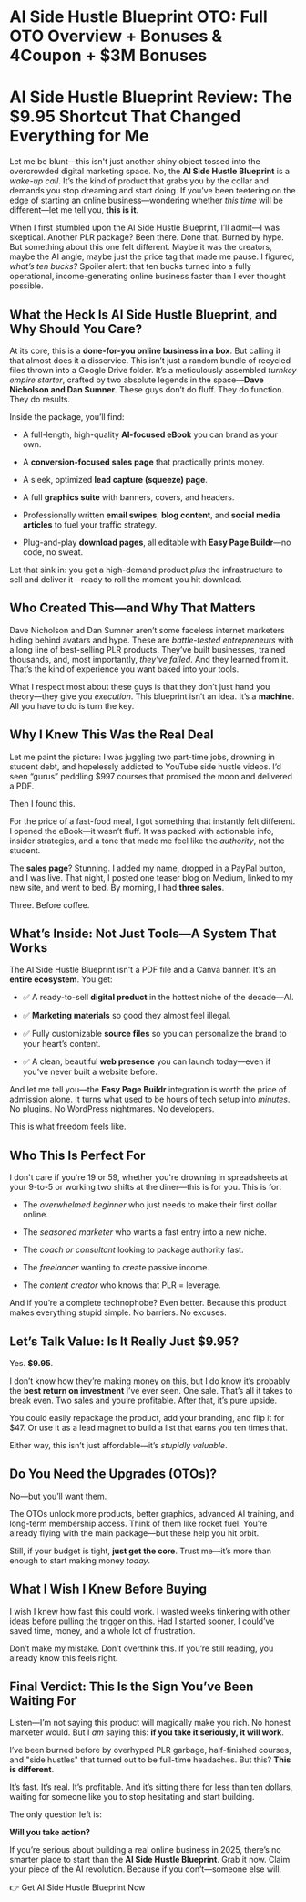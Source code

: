# AI Side Hustle Blueprint OTO: Full OTO Overview + Bonuses & 4Coupon + $3M Bonuses
<h1 class="" data-start="263" data-end="351"><strong data-start="265" data-end="351">AI Side Hustle Blueprint Review: The $9.95 Shortcut That Changed Everything for Me</strong></h1>
<p class="" data-start="353" data-end="766">Let me be blunt—this isn't just another shiny object tossed into the overcrowded digital marketing space. No, the <strong data-start="467" data-end="495">AI Side Hustle Blueprint</strong> is a <em data-start="501" data-end="515">wake-up call</em>. It’s the kind of product that grabs you by the collar and demands you stop dreaming and start doing. If you’ve been teetering on the edge of starting an online business—wondering whether <em data-start="704" data-end="715">this time</em> will be different—let me tell you, <strong data-start="751" data-end="765">this is it</strong>.</p>
<p class="" data-start="768" data-end="1214">When I first stumbled upon the AI Side Hustle Blueprint, I’ll admit—I was skeptical. Another PLR package? Been there. Done that. Burned by hype. But something about this one felt different. Maybe it was the creators, maybe the AI angle, maybe just the price tag that made me pause. I figured, <em data-start="1061" data-end="1080">what’s ten bucks?</em> Spoiler alert: that ten bucks turned into a fully operational, income-generating online business faster than I ever thought possible.</p>

<h2 class="" data-start="1216" data-end="1290"><strong data-start="1219" data-end="1290">What the Heck Is AI Side Hustle Blueprint, and Why Should You Care?</strong></h2>
<p class="" data-start="1292" data-end="1689">At its core, this is a <strong data-start="1315" data-end="1356">done-for-you online business in a box</strong>. But calling it that almost does it a disservice. This isn’t just a random bundle of recycled files thrown into a Google Drive folder. It’s a meticulously assembled <em data-start="1522" data-end="1546">turnkey empire starter</em>, crafted by two absolute legends in the space—<strong data-start="1593" data-end="1626">Dave Nicholson and Dan Sumner</strong>. These guys don’t do fluff. They do function. They do results.</p>
<p class="" data-start="1691" data-end="1723">Inside the package, you’ll find:</p>

<ul data-start="1725" data-end="2204">
 	<li class="" data-start="1725" data-end="1802">
<p class="" data-start="1727" data-end="1802">A full-length, high-quality <strong data-start="1755" data-end="1775">AI-focused eBook</strong> you can brand as your own.</p>
</li>
 	<li class="" data-start="1803" data-end="1871">
<p class="" data-start="1805" data-end="1871">A <strong data-start="1807" data-end="1840">conversion-focused sales page</strong> that practically prints money.</p>
</li>
 	<li class="" data-start="1872" data-end="1925">
<p class="" data-start="1874" data-end="1925">A sleek, optimized <strong data-start="1893" data-end="1924">lead capture (squeeze) page</strong>.</p>
</li>
 	<li class="" data-start="1926" data-end="1988">
<p class="" data-start="1928" data-end="1988">A full <strong data-start="1935" data-end="1953">graphics suite</strong> with banners, covers, and headers.</p>
</li>
 	<li class="" data-start="1989" data-end="2110">
<p class="" data-start="1991" data-end="2110">Professionally written <strong data-start="2014" data-end="2030">email swipes</strong>, <strong data-start="2032" data-end="2048">blog content</strong>, and <strong data-start="2054" data-end="2079">social media articles</strong> to fuel your traffic strategy.</p>
</li>
 	<li class="" data-start="2111" data-end="2204">
<p class="" data-start="2113" data-end="2204">Plug-and-play <strong data-start="2127" data-end="2145">download pages</strong>, all editable with <strong data-start="2165" data-end="2185">Easy Page Buildr</strong>—no code, no sweat.</p>
</li>
</ul>
<p class="" data-start="2206" data-end="2345">Let that sink in: you get a high-demand product <em data-start="2254" data-end="2260">plus</em> the infrastructure to sell and deliver it—ready to roll the moment you hit download.</p>

<h2 class="" data-start="2347" data-end="2391"><strong data-start="2350" data-end="2391">Who Created This—and Why That Matters</strong></h2>
<p class="" data-start="2393" data-end="2755">Dave Nicholson and Dan Sumner aren’t some faceless internet marketers hiding behind avatars and hype. These are <em data-start="2505" data-end="2534">battle-tested entrepreneurs</em> with a long line of best-selling PLR products. They’ve built businesses, trained thousands, and, most importantly, <em data-start="2650" data-end="2666">they’ve failed</em>. And they learned from it. That’s the kind of experience you want baked into your tools.</p>
<p class="" data-start="2757" data-end="2946">What I respect most about these guys is that they don’t just hand you theory—they give you <em data-start="2848" data-end="2859">execution</em>. This blueprint isn’t an idea. It’s a <strong data-start="2898" data-end="2909">machine</strong>. All you have to do is turn the key.</p>

<h2 class="" data-start="2948" data-end="2988"><strong data-start="2951" data-end="2988">Why I Knew This Was the Real Deal</strong></h2>
<p class="" data-start="2990" data-end="3214">Let me paint the picture: I was juggling two part-time jobs, drowning in student debt, and hopelessly addicted to YouTube side hustle videos. I’d seen “gurus” peddling $997 courses that promised the moon and delivered a PDF.</p>
<p class="" data-start="3216" data-end="3234">Then I found this.</p>
<p class="" data-start="3236" data-end="3477">For the price of a fast-food meal, I got something that instantly felt different. I opened the eBook—it wasn’t fluff. It was packed with actionable info, insider strategies, and a tone that made me feel like the <em data-start="3448" data-end="3459">authority</em>, not the student.</p>
<p class="" data-start="3479" data-end="3692">The <strong data-start="3483" data-end="3497">sales page</strong>? Stunning. I added my name, dropped in a PayPal button, and I was live. That night, I posted one teaser blog on Medium, linked to my new site, and went to bed. By morning, I had <strong data-start="3676" data-end="3691">three sales</strong>.</p>
<p class="" data-start="3694" data-end="3715">Three. Before coffee.</p>

<h2 class="" data-start="3717" data-end="3773"><strong data-start="3720" data-end="3773">What’s Inside: Not Just Tools—A System That Works</strong></h2>
<p class="" data-start="3775" data-end="3879">The AI Side Hustle Blueprint isn't a PDF file and a Canva banner. It's an <strong data-start="3849" data-end="3869">entire ecosystem</strong>. You get:</p>

<ul data-start="3881" data-end="4225">
 	<li class="" data-start="3881" data-end="3959">
<p class="" data-start="3883" data-end="3959">✅ A ready-to-sell <strong data-start="3901" data-end="3920">digital product</strong> in the hottest niche of the decade—AI.</p>
</li>
 	<li class="" data-start="3960" data-end="4021">
<p class="" data-start="3962" data-end="4021">✅ <strong data-start="3964" data-end="3987">Marketing materials</strong> so good they almost feel illegal.</p>
</li>
 	<li class="" data-start="4022" data-end="4119">
<p class="" data-start="4024" data-end="4119">✅ Fully customizable <strong data-start="4045" data-end="4061">source files</strong> so you can personalize the brand to your heart’s content.</p>
</li>
 	<li class="" data-start="4120" data-end="4225">
<p class="" data-start="4122" data-end="4225">✅ A clean, beautiful <strong data-start="4143" data-end="4159">web presence</strong> you can launch today—even if you’ve never built a website before.</p>
</li>
</ul>
<p class="" data-start="4227" data-end="4435">And let me tell you—the <strong data-start="4251" data-end="4271">Easy Page Buildr</strong> integration is worth the price of admission alone. It turns what used to be hours of tech setup into <em data-start="4373" data-end="4382">minutes</em>. No plugins. No WordPress nightmares. No developers.</p>
<p class="" data-start="4437" data-end="4469">This is what freedom feels like.</p>

<h2 class="" data-start="4471" data-end="4501"><strong data-start="4474" data-end="4501">Who This Is Perfect For</strong></h2>
<p class="" data-start="4503" data-end="4655">I don't care if you're 19 or 59, whether you're drowning in spreadsheets at your 9-to-5 or working two shifts at the diner—this is for you. This is for:</p>

<ul data-start="4657" data-end="4973">
 	<li class="" data-start="4657" data-end="4735">
<p class="" data-start="4659" data-end="4735">The <em data-start="4663" data-end="4685">overwhelmed beginner</em> who just needs to make their first dollar online.</p>
</li>
 	<li class="" data-start="4736" data-end="4802">
<p class="" data-start="4738" data-end="4802">The <em data-start="4742" data-end="4761">seasoned marketer</em> who wants a fast entry into a new niche.</p>
</li>
 	<li class="" data-start="4803" data-end="4865">
<p class="" data-start="4805" data-end="4865">The <em data-start="4809" data-end="4830">coach or consultant</em> looking to package authority fast.</p>
</li>
 	<li class="" data-start="4866" data-end="4918">
<p class="" data-start="4868" data-end="4918">The <em data-start="4872" data-end="4884">freelancer</em> wanting to create passive income.</p>
</li>
 	<li class="" data-start="4919" data-end="4973">
<p class="" data-start="4921" data-end="4973">The <em data-start="4925" data-end="4942">content creator</em> who knows that PLR = leverage.</p>
</li>
</ul>
<p class="" data-start="4975" data-end="5103">And if you’re a complete technophobe? Even better. Because this product makes everything stupid simple. No barriers. No excuses.</p>

<h2 class="" data-start="5105" data-end="5154"><strong data-start="5108" data-end="5154">Let’s Talk Value: Is It Really Just $9.95?</strong></h2>
<p class="" data-start="5156" data-end="5171">Yes. <strong data-start="5161" data-end="5170">$9.95</strong>.</p>
<p class="" data-start="5173" data-end="5405">I don’t know how they’re making money on this, but I do know it’s probably the <strong data-start="5252" data-end="5281">best return on investment</strong> I’ve ever seen. One sale. That’s all it takes to break even. Two sales and you’re profitable. After that, it’s pure upside.</p>
<p class="" data-start="5407" data-end="5560">You could easily repackage the product, add your branding, and flip it for $47. Or use it as a lead magnet to build a list that earns you ten times that.</p>
<p class="" data-start="5562" data-end="5626">Either way, this isn’t just affordable—it’s <em data-start="5606" data-end="5625">stupidly valuable</em>.</p>

<h2 class="" data-start="5628" data-end="5667"><strong data-start="5631" data-end="5667">Do You Need the Upgrades (OTOs)?</strong></h2>
<p class="" data-start="5669" data-end="5693">No—but you’ll want them.</p>
<p class="" data-start="5695" data-end="5903">The OTOs unlock more products, better graphics, advanced AI training, and long-term membership access. Think of them like rocket fuel. You’re already flying with the main package—but these help you hit orbit.</p>
<p class="" data-start="5905" data-end="6021">Still, if your budget is tight, <strong data-start="5937" data-end="5958">just get the core</strong>. Trust me—it’s more than enough to start making money <em data-start="6013" data-end="6020">today</em>.</p>

<h2 class="" data-start="6023" data-end="6062"><strong data-start="6026" data-end="6062">What I Wish I Knew Before Buying</strong></h2>
<p class="" data-start="6064" data-end="6265">I wish I knew how fast this could work. I wasted weeks tinkering with other ideas before pulling the trigger on this. Had I started sooner, I could’ve saved time, money, and a whole lot of frustration.</p>
<p class="" data-start="6267" data-end="6371">Don’t make my mistake. Don’t overthink this. If you’re still reading, you already know this feels right.</p>

<h2 class="" data-start="6373" data-end="6435"><strong data-start="6376" data-end="6435">Final Verdict: This Is the Sign You’ve Been Waiting For</strong></h2>
<p class="" data-start="6437" data-end="6595">Listen—I’m not saying this product will magically make you rich. No honest marketer would. But I <em data-start="6534" data-end="6538">am</em> saying this: <strong data-start="6552" data-end="6594">if you take it seriously, it will work</strong>.</p>
<p class="" data-start="6597" data-end="6764">I’ve been burned before by overhyped PLR garbage, half-finished courses, and "side hustles" that turned out to be full-time headaches. But this? <strong data-start="6742" data-end="6763">This is different</strong>.</p>
<p class="" data-start="6766" data-end="6922">It’s fast. It’s real. It’s profitable. And it’s sitting there for less than ten dollars, waiting for someone like you to stop hesitating and start building.</p>
<p class="" data-start="6924" data-end="6950">The only question left is:</p>
<p class="" data-start="6952" data-end="6977"><strong data-start="6952" data-end="6977">Will you take action?</strong></p>
<p class="" data-start="6979" data-end="7208">If you’re serious about building a real online business in 2025, there’s no smarter place to start than the <strong data-start="7087" data-end="7115">AI Side Hustle Blueprint</strong>. Grab it now. Claim your piece of the AI revolution. Because if you don’t—someone else will.</p>
<p class="" data-start="7210" data-end="7298">👉 Get AI Side Hustle Blueprint Now</p>
